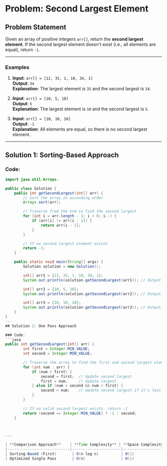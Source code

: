 # Problem: Second Largest Element

## Problem Statement

Given an array of positive integers `arr[]`, return the **second largest element**. If the second largest element doesn't exist (i.e., all elements are equal), return `-1`.

---

### Examples

1. **Input**: `arr[] = [12, 35, 1, 10, 34, 1]`  
   **Output**: `34`  
   **Explanation**: The largest element is `35` and the second largest is `34`.

2. **Input**: `arr[] = [10, 5, 10]`  
   **Output**: `5`  
   **Explanation**: The largest element is `10` and the second largest is `5`.

3. **Input**: `arr[] = [10, 10, 10]`  
   **Output**: `-1`  
   **Explanation**: All elements are equal, so there is no second largest element.

---

## Solution 1: Sorting-Based Approach

### Code:
```java
import java.util.Arrays;

public class Solution {
    public int getSecondLargest(int[] arr) {
        // Sort the array in ascending order
        Arrays.sort(arr);

        // Traverse from the end to find the second largest
        for (int i = arr.length - 1; i > 0; i--) {
            if (arr[i] != arr[i - 1]) {
                return arr[i - 1];
            }
        }

        // If no second largest element exists
        return -1;
    }

    public static void main(String[] args) {
        Solution solution = new Solution();

        int[] arr1 = {12, 35, 1, 10, 34, 1};
        System.out.println(solution.getSecondLargest(arr1)); // Output: 34

        int[] arr2 = {10, 5, 10};
        System.out.println(solution.getSecondLargest(arr2)); // Output: 5

        int[] arr3 = {10, 10, 10};
        System.out.println(solution.getSecondLargest(arr3)); // Output: -1
    }
}
---
## Solution 2: One Pass Approach

### Code:
```java
public int getSecondLargest(int[] arr) {
        int first = Integer.MIN_VALUE;
        int second = Integer.MIN_VALUE;

        // Traverse the array to find the first and second largest elements
        for (int num : arr) {
            if (num > first) {
                second = first;  // Update second largest
                first = num;     // Update largest
            } else if (num > second && num < first) {
                second = num;    // Update second largest if it's less than first
            }
        }

        // If no valid second largest exists, return -1
        return (second == Integer.MIN_VALUE) ? -1 : second;
    }



---

| **Comparison Approach**    | **Time Complexity** | **Space Complexity** |
|----------------------------|----------------------|-----------------------|
| Sorting-Based (First)       | O(n log n)          | O(1)                  |
| Optimized Single Pass       | O(n)                | O(1)                  |
